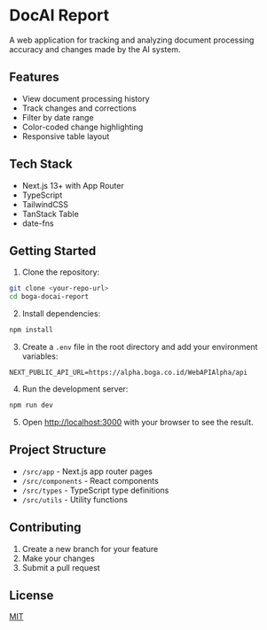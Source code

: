 # DocAI Report

A web application for tracking and analyzing document processing accuracy and changes made by the AI system.

## Features

- View document processing history
- Track changes and corrections
- Filter by date range
- Color-coded change highlighting
- Responsive table layout

## Tech Stack

- Next.js 13+ with App Router
- TypeScript
- TailwindCSS
- TanStack Table
- date-fns

## Getting Started

1. Clone the repository:
```bash
git clone <your-repo-url>
cd boga-docai-report
```

2. Install dependencies:
```bash
npm install
```

3. Create a `.env` file in the root directory and add your environment variables:
```env
NEXT_PUBLIC_API_URL=https://alpha.boga.co.id/WebAPIAlpha/api
```

4. Run the development server:
```bash
npm run dev
```

5. Open [http://localhost:3000](http://localhost:3000) with your browser to see the result.

## Project Structure

- `/src/app` - Next.js app router pages
- `/src/components` - React components
- `/src/types` - TypeScript type definitions
- `/src/utils` - Utility functions

## Contributing

1. Create a new branch for your feature
2. Make your changes
3. Submit a pull request

## License

[MIT](https://choosealicense.com/licenses/mit/)
